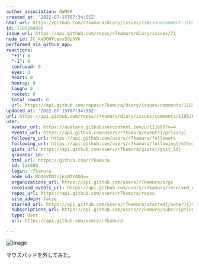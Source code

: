```yaml
---
author_association: OWNER
created_at: '2022-07-15T07:34:55Z'
html_url: https://github.com/r7kamura/diary/issues/71#issuecomment-1185264996
id: 1185264996
issue_url: https://api.github.com/repos/r7kamura/diary/issues/71
node_id: IC_kwDOHTcevs5GpbVk
performed_via_github_app: 
reactions:
  "+1": 0
  "-1": 0
  confused: 0
  eyes: 0
  heart: 0
  hooray: 0
  laugh: 0
  rocket: 0
  total_count: 0
  url: https://api.github.com/repos/r7kamura/diary/issues/comments/1185264996/reactions
updated_at: '2022-07-15T07:34:55Z'
url: https://api.github.com/repos/r7kamura/diary/issues/comments/1185264996
user:
  avatar_url: https://avatars.githubusercontent.com/u/111689?v=4
  events_url: https://api.github.com/users/r7kamura/events{/privacy}
  followers_url: https://api.github.com/users/r7kamura/followers
  following_url: https://api.github.com/users/r7kamura/following{/other_user}
  gists_url: https://api.github.com/users/r7kamura/gists{/gist_id}
  gravatar_id: ''
  html_url: https://github.com/r7kamura
  id: 111689
  login: r7kamura
  node_id: MDQ6VXNlcjExMTY4OQ==
  organizations_url: https://api.github.com/users/r7kamura/orgs
  received_events_url: https://api.github.com/users/r7kamura/received_events
  repos_url: https://api.github.com/users/r7kamura/repos
  site_admin: false
  starred_url: https://api.github.com/users/r7kamura/starred{/owner}{/repo}
  subscriptions_url: https://api.github.com/users/r7kamura/subscriptions
  type: User
  url: https://api.github.com/users/r7kamura

---
```

![image](https://user-images.githubusercontent.com/111689/179175192-1b81623a-d5a6-4194-b47b-b026c712be1b.png)

マウスパッドを外してみた。